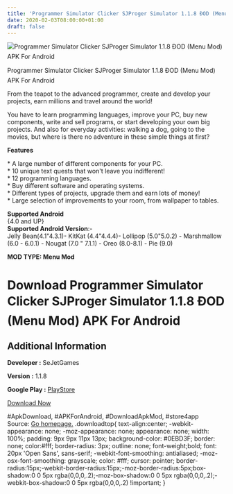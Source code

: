 ```yaml
---
title: 'Programmer Simulator Clicker SJProger Simulator 1.1.8 ÐOD (Menu Mod) APK For Android'
date: 2020-02-03T08:00:00+01:00
draft: false
---
```


![Programmer Simulator Clicker SJProger Simulator 1.1.8 ÐOD (Menu Mod) APK For Android](https://i2.wp.com/apkhome.net/wp-content/uploads/2020/02/Programmer-Simulator-Clicker-SJProger-Simulator-1.1.8-ÐOD-Menu-Mod.png "Programmer Simulator Clicker SJProger Simulator 1.1.8 ÐOD (Menu Mod) APK For Android")

  

Programmer Simulator Clicker SJProger Simulator 1.1.8 ÐOD (Menu Mod) APK For Android

From the teapot to the advanced programmer, create and develop your projects, earn millions and travel around the world!

You have to learn programming languages, improve your PC, buy new components, write and sell programs, or start developing your own big projects. And also for everyday activities: walking a dog, going to the movies, but where is there no adventure in these simple things at first?

**Features**

\* A large number of different components for your PC.  
\* 10 unique text quests that won't leave you indifferent!  
\* 12 programming languages.  
\* Buy different software and operating systems.  
\* Different types of projects, upgrade them and earn lots of money!  
\* Large selection of improvements to your room, from wallpaper to tables.

**Supported Android**  
{4.0 and UP}  
**Supported Android Version**:-  
Jelly Bean(4.1"4.3.1)- KitKat (4.4"4.4.4)- Lollipop (5.0"5.0.2) - Marshmallow (6.0 - 6.0.1) - Nougat (7.0 " 7.1.1) - Oreo (8.0-8.1) - Pie (9.0)

**MOD TYPE: Menu Mod**

Download Programmer Simulator Clicker SJProger Simulator 1.1.8 ÐOD (Menu Mod) APK For Android
==============================================================================================

Additional Information
----------------------

**Developer :** SeJetGames

**Version :** 1.1.8

**Google Play :** [PlayStore](https://play.google.com/store/apps/details?id=ru.SeJetGames.SJProgerSimulator)

  

[Download Now](https://store4app.co/post/programmer-simulator-clicker-sjproger-simulator-1-1-8-od-menu-mod-apk-for-android_1580568370)

  
#ApkDownload, #APKForAndroid, #DownloadApkMod, #store4app  
Source: [Go homepage.](https://store4app.co/post/programmer-simulator-clicker-sjproger-simulator-1-1-8-od-menu-mod-apk-for-android_1580568370) .downloadtop{ text-align:center; -webkit-appearance: none; -moz-appearance: none; appearance: none; width: 100%; padding: 9px 9px 11px 13px; background-color: #0EBD3F; border: none; color:#fff; border-radius: 3px; outline: none; font-weight;bold; font: 20px 'Open Sans', sans-serif; -webkit-font-smoothing: antialiased; -moz-osx-font-smoothing: grayscale; color: #fff; cursor: pointer; border-radius:15px;-webkit-border-radius:15px;-moz-border-radius:5px;box-shadow:0 0 5px rgba(0,0,0,.2);-moz-box-shadow:0 0 5px rgba(0,0,0,.2);-webkit-box-shadow:0 0 5px rgba(0,0,0,.2) !important; }